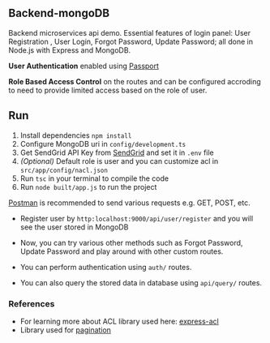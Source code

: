 ## Backend-mongoDB

Backend microservices api demo.
Essential features of login panel: User Registration , User Login, Forgot Password, Update Password; all done in Node.js with Express and MongoDB.

**User Authentication** enabled using [Passport](http://www.passportjs.org/)

**Role Based Access Control** on the routes and can be configured accroding to need to provide limited access based on the role of user.

## Run
1. Install dependencies ``` npm install ```
2. Configure MongoDB uri in ``` config/development.ts ```
3. Get SendGrid API Key from [SendGrid](https://sendgrid.com) and set it in ``` .env ``` file
4. *(Optional)* Default role is user and you can customize acl in ``` src/app/config/nacl.json ```
5. Run ``` tsc ``` in your terminal to compile the code
6. Run ``` node built/app.js ``` to run the project

[Postman](https://www.getpostman.com/) is recommended to send various requests e.g. GET, POST, etc.

* Register user by ``` http:localhost:9000/api/user/register ``` and you will see the user stored in MongoDB

* Now, you can try various other methods such as Forgot Password, Update Password and play around with other custom routes.

* You can perform authentication using ``` auth/ ``` routes.

* You can also query the stored data in database using ``` api/query/ ``` routes.

### References
* For learning more about ACL library used here: [express-acl](https://www.npmjs.com/package/express-acl)
* Library used for [pagination](https://www.npmjs.com/package/mongoose-paginate)


